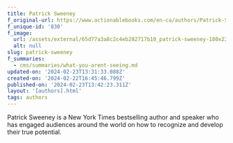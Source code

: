 ```yaml
---
title: Patrick Sweeney
f_original-url: https://www.actionablebooks.com/en-ca/authors/Patrick-Sweeney/
f_unique-id: '830'
f_image:
  url: /assets/external/65d77a3a8c2c4eb282717b10_patrick-sweeney-180x220.jpeg
  alt: null
slug: patrick-sweeney
f_summaries:
  - cms/summaries/what-you-arent-seeing.md
updated-on: '2024-02-23T13:31:33.088Z'
created-on: '2024-02-22T16:45:46.799Z'
published-on: '2024-02-23T13:42:23.311Z'
layout: '[authors].html'
tags: authors
---
```


Patrick Sweeney is a New York Times bestselling author and speaker who has engaged audiences around the world on how to recognize and develop their true potential.
